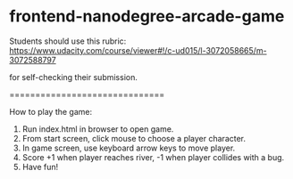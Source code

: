 frontend-nanodegree-arcade-game
===============================

Students should use this rubric: https://www.udacity.com/course/viewer#!/c-ud015/l-3072058665/m-3072588797

for self-checking their submission.

==============================

How to play the game:
1. Run index.html in browser to open game.
2. From start screen, click mouse to choose a player character.
3. In game screen, use keyboard arrow keys to move player.
4. Score +1 when player reaches river, -1 when player collides with a bug.
5. Have fun!
